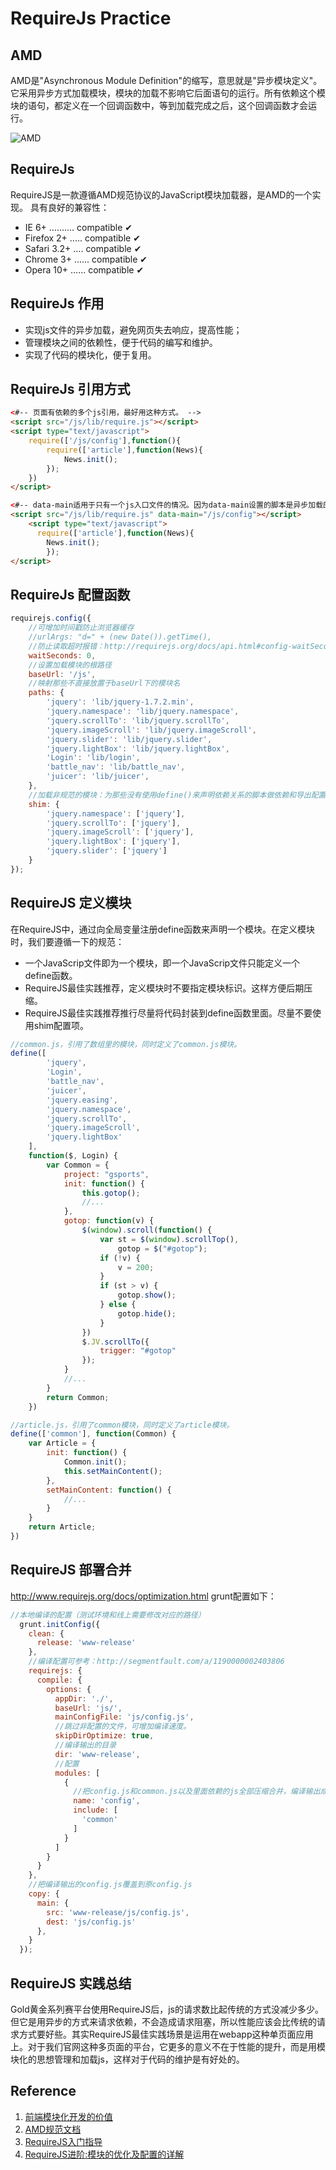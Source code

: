 # RequireJs Practice

## AMD
AMD是"Asynchronous Module Definition"的缩写，意思就是"异步模块定义"。它采用异步方式加载模块，模块的加载不影响它后面语句的运行。所有依赖这个模块的语句，都定义在一个回调函数中，等到加载完成之后，这个回调函数才会运行。

![AMD][amdImg]  

## RequireJs
RequireJS是一款遵循AMD规范协议的JavaScript模块加载器，是AMD的一个实现。
具有良好的兼容性：
* IE 6+ .......... compatible ✔
* Firefox 2+ ..... compatible ✔
* Safari 3.2+ .... compatible ✔
* Chrome 3+ ...... compatible ✔
* Opera 10+ ...... compatible ✔

## RequireJs 作用
* 实现js文件的异步加载，避免网页失去响应，提高性能；
* 管理模块之间的依赖性，便于代码的编写和维护。
* 实现了代码的模块化，便于复用。

## RequireJs 引用方式
```html
<#-- 页面有依赖的多个js引用，最好用这种方式。 -->
<script src="/js/lib/require.js"></script>
<script type="text/javascript">
	require(['/js/config'],function(){
        require(['article'],function(News){
        	News.init();
        });
    })
</script>

<#-- data-main适用于只有一个js入口文件的情况。因为data-main设置的脚本是异步加载的，所以不能保证在加载news.js前，config.js配置文件已经加载好，这样会导致引用路径报错。http://www.requirejs.org/docs/api.html#data-main -->
<script src="/js/lib/require.js" data-main="/js/config"></script>
    <script type="text/javascript">
      require(['article'],function(News){
        News.init();
        });
</script>
```

## RequireJs 配置函数
```javascript
requirejs.config({
	//可增加时间戳防止浏览器缓存
    //urlArgs: "d=" + (new Date()).getTime(),
    //防止读取超时报错：http://requirejs.org/docs/api.html#config-waitSeconds
    waitSeconds: 0,
    //设置加载模块的根路径
	baseUrl: '/js',
    //映射那些不直接放置于baseUrl下的模块名
	paths: {
		'jquery': 'lib/jquery-1.7.2.min',
		'jquery.namespace': 'lib/jquery.namespace',
		'jquery.scrollTo': 'lib/jquery.scrollTo',
		'jquery.imageScroll': 'lib/jquery.imageScroll',
		'jquery.slider': 'lib/jquery.slider',
		'jquery.lightBox': 'lib/jquery.lightBox',
		'Login': 'lib/login',
		'battle_nav': 'lib/battle_nav',
		'juicer': 'lib/juicer',
	},
    //加载非规范的模块：为那些没有使用define()来声明依赖关系的脚本做依赖和导出配置。jQuery插件可以简写成下面形式。
	shim: {
		'jquery.namespace': ['jquery'],
		'jquery.scrollTo': ['jquery'],
		'jquery.imageScroll': ['jquery'],
		'jquery.lightBox': ['jquery'],
		'jquery.slider': ['jquery']
	}
});
```

## RequireJS 定义模块
在RequireJS中，通过向全局变量注册define函数来声明一个模块。在定义模块时，我们要遵循一下的规范：
* 一个JavaScrip文件即为一个模块，即一个JavaScrip文件只能定义一个define函数。
* RequireJS最佳实践推荐，定义模块时不要指定模块标识。这样方便后期压缩。
* RequireJS最佳实践推荐推行尽量将代码封装到define函数里面。尽量不要使用shim配置项。
```javascript
//common.js，引用了数组里的模块，同时定义了common.js模块。
define([
		'jquery',
		'Login',
		'battle_nav',
		'juicer',
		'jquery.easing',
		'jquery.namespace',
		'jquery.scrollTo',
		'jquery.imageScroll',
		'jquery.lightBox'
	],
	function($, Login) {
		var Common = {
			project: "gsports",
			init: function() {
				this.gotop();
				//...
			},
			gotop: function(v) {
				$(window).scroll(function() {
					var st = $(window).scrollTop(),
						gotop = $("#gotop");
					if (!v) {
						v = 200;
					}
					if (st > v) {
						gotop.show();
					} else {
						gotop.hide();
					}
				})
				$.JV.scrollTo({
					trigger: "#gotop"
				});
			}
            //...
		}
        return Common;
	})
```
```javascript
//article.js，引用了common模块，同时定义了article模块。
define(['common'], function(Common) {
	var Article = {
		init: function() {
			Common.init();
			this.setMainContent();
		},
		setMainContent: function() {
        	//...
		}
	}
	return Article;
})
```

## RequireJS 部署合并
http://www.requirejs.org/docs/optimization.html
grunt配置如下：
```javascript
//本地编译的配置（测试环境和线上需要修改对应的路径）
  grunt.initConfig({
    clean: {
      release: 'www-release'
    },
    //编译配置可参考：http://segmentfault.com/a/1190000002403806
    requirejs: {
      compile: {
        options: {
          appDir: './',
          baseUrl: 'js/',
          mainConfigFile: 'js/config.js',
          //跳过非配置的文件，可增加编译速度。
          skipDirOptimize: true,
          //编译输出的目录
          dir: 'www-release',
          //配置
          modules: [
            {
              //把config.js和common.js以及里面依赖的js全部压缩合并，编译输出成config.js
              name: 'config',
              include: [
                'common'
              ]
            }
          ]
        }
      }
    },
    //把编译输出的config.js覆盖到原config.js
    copy: {
      main: {
        src: 'www-release/js/config.js',
        dest: 'js/config.js'
      },
    }
  });
```

## RequireJS 实践总结
Gold黄金系列赛平台使用RequireJS后，js的请求数比起传统的方式没减少多少。但它是用异步的方式来请求依赖，不会造成请求阻塞，所以性能应该会比传统的请求方式要好些。其实RequireJS最佳实践场景是运用在webapp这种单页面应用上。对于我们官网这种多页面的平台，它更多的意义不在于性能的提升，而是用模块化的思想管理和加载js，这样对于代码的维护是有好处的。

## Reference
1. [前端模块化开发的价值](https://github.com/seajs/seajs/issues/547)
2. [AMD规范文档](https://github.com/amdjs/amdjs-api/wiki/AMD)
3. [RequireJS入门指导](http://undefinedblog.com/primer-for-require-js/)
4. [RequireJS进阶:模块的优化及配置的详解](http://segmentfault.com/a/1190000002403806)




[amdImg]:http://7xkuvv.com1.z0.glb.clouddn.com/AMD.png